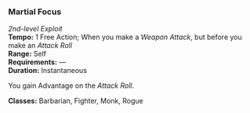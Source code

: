 ### Martial Focus
*2nd-level Exploit*  
**Tempo:** 1 Free Action; When you make a *Weapon Attack*, but before you make an *Attack Roll*  
**Range:** Self  
**Requirements:** —  
**Duration:** Instantaneous  

You gain Advantage on the *Attack Roll*.

**Classes:** Barbarian, Fighter, Monk, Rogue